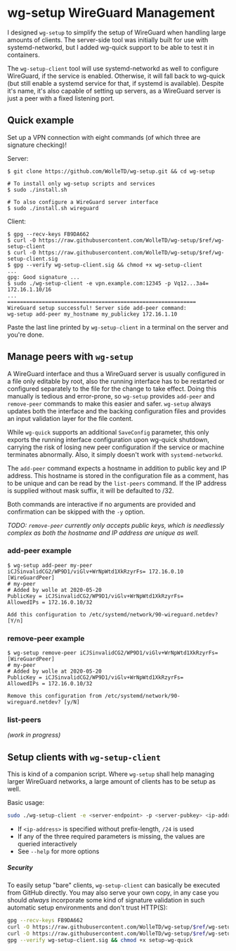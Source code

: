 # wg-setup WireGuard Management

I designed `wg-setup` to simplify the setup of WireGuard when handling large amounts of
clients. The server-side tool was initially built for use with systemd-networkd, but I
added wg-quick support to be able to test it in containers.

The `wg-setup-client` tool will use systemd-networkd as well to configure WireGuard, if
the service is enabled. Otherwise, it will fall back to wg-quick (but still enable a systemd
service for that, if systemd is available). Despite it's name, it's also capable of setting
up servers, as a WireGuard server is just a peer with a fixed listening port.

## Quick example

Set up a VPN connection with eight commands (of which three are signature checking)!

Server:
```
$ git clone https://github.com/WolleTD/wg-setup.git && cd wg-setup

# To install only wg-setup scripts and services
$ sudo ./install.sh

# To also configure a WireGuard server interface
$ sudo ./install.sh wireguard
```

Client:
```
$ gpg --recv-keys FB9DA662
$ curl -O https://raw.githubusercontent.com/WolleTD/wg-setup/$ref/wg-setup-client
$ curl -O https://raw.githubusercontent.com/WolleTD/wg-setup/$ref/wg-setup-client.sig
$ gpg --verify wg-setup-client.sig && chmod +x wg-setup-client
...
gpg: Good signature ...
$ sudo ./wg-setup-client -e vpn.example.com:12345 -p Vq12...3a4= 172.16.1.10/16
...
============================================================
WireGuard setup successful! Server side add-peer command:
wg-setup add-peer my_hostname my_publickey 172.16.1.10
```

Paste the last line printed by `wg-setup-client` in a terminal on the server and you're done.

## Manage peers with `wg-setup`

A WireGuard interface and thus a WireGuard server is usually configured in a file only editable
by root, also the running interface has to be restarted or configured separately to the file for
the change to take effect.
Doing this manually is tedious and error-prone, so `wg-setup` provides `add-peer` and `remove-peer`
commands to make this easier and safer.
`wg-setup` always updates both the interface and the backing configuration files and provides
an input validation layer for the file content.

While `wg-quick` supports an additional `SaveConfig` parameter, this only exports the running
interface configuration upon wg-quick shutdown, carrying the risk of losing new peer configuration
if the service or machine terminates abnormally.
Also, it simply doesn't work with `systemd-networkd`.

The `add-peer` command expects a hostname in addition to public key and IP address. This hostname
is stored in the configuration file as a comment, has to be unique and can be read by the
`list-peers` command.
If the IP address is supplied without mask suffix, it will be defaulted to /32.

Both commands are interactive if no arguments are provided and confirmation can be skipped with
the `-y` option.

_TODO: `remove-peer` currently only accepts public keys, which is needlessly complex as both
the hostname and IP address are unique as well._

### add-peer example

```
$ wg-setup add-peer my-peer iCJSinvalidCG2/WP9D1/viGlv+WrNpWtd1XkRzyrFs= 172.16.0.10
[WireGuardPeer]
# my-peer
# Added by wolle at 2020-05-20
PublicKey = iCJSinvalidCG2/WP9D1/viGlv+WrNpWtd1XkRzyrFs=
AllowedIPs = 172.16.0.10/32

Add this configuration to /etc/systemd/network/90-wireguard.netdev? [Y/n]
```

### remove-peer example

```
$ wg-setup remove-peer iCJSinvalidCG2/WP9D1/viGlv+WrNpWtd1XkRzyrFs=
[WireGuardPeer]
# my-peer
# Added by wolle at 2020-05-20
PublicKey = iCJSinvalidCG2/WP9D1/viGlv+WrNpWtd1XkRzyrFs=
AllowedIPs = 172.16.0.10/32

Remove this configuration from /etc/systemd/network/90-wireguard.netdev? [y/N]
```

### list-peers

_(work in progress)_

## Setup clients with `wg-setup-client`

This is kind of a companion script. Where `wg-setup` shall help managing larger WireGuard
networks, a large amount of clients has to be setup as well.

Basic usage:
```bash
sudo ./wg-setup-client -e <server-endpoint> -p <server-pubkey> <ip-address>
```

- If `<ip-address>` is specified without prefix-length, `/24` is used
- If any of the three required parameters is missing, the values are queried interactively
- See `--help` for more options

##### Security

To easily setup "bare" clients, `wg-setup-client` can basically be executed from GitHub directly.
You may also serve your own copy, in any case you should _always_ incorporate some kind of
signature validation in such automatic setup environments and don't trust HTTP(S):

```bash
gpg --recv-keys FB9DA662
curl -O https://raw.githubusercontent.com/WolleTD/wg-setup/$ref/wg-setup-client
curl -O https://raw.githubusercontent.com/WolleTD/wg-setup/$ref/wg-setup-client.sig
gpg --verify wg-setup-client.sig && chmod +x setup-wg-quick
```
